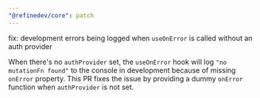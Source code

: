 ```yaml
---
"@refinedev/core": patch
---
```


fix: development errors being logged when `useOnError` is called without an auth provider

When there's no `authProvider` set, the `useOnError` hook will log `"no mutationFn found"` to the console in development because of missing `onError` property. This PR fixes the issue by providing a dummy `onError` function when `authProvider` is not set.
